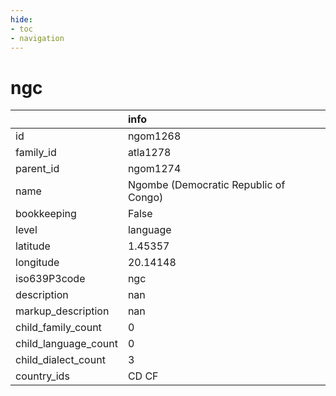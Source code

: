 ```yaml
---
hide:
- toc
- navigation
---
```

# ngc
|                      | info                                  |
|:---------------------|:--------------------------------------|
| id                   | ngom1268                              |
| family_id            | atla1278                              |
| parent_id            | ngom1274                              |
| name                 | Ngombe (Democratic Republic of Congo) |
| bookkeeping          | False                                 |
| level                | language                              |
| latitude             | 1.45357                               |
| longitude            | 20.14148                              |
| iso639P3code         | ngc                                   |
| description          | nan                                   |
| markup_description   | nan                                   |
| child_family_count   | 0                                     |
| child_language_count | 0                                     |
| child_dialect_count  | 3                                     |
| country_ids          | CD CF                                 |